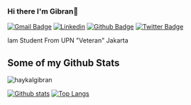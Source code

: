 ### Hi there I'm Gibran👋

[![Gmail Badge](https://img.shields.io/badge/-haykalgibran46@gmail.com-c14438?style=flat&logo=Gmail&logoColor=white&link=mailto:haykalgibran46@gmail.com)](mailto:haykalgibran46@gmail.com) 
[![Linkedin](https://img.shields.io/badge/-haykalgibran-hakim-5034701b8-0072b1?style=flat&logo=Linkedin&logoColor=white&link=https://www.linkedin.com/in/haykalgibran-hakim-5034701b8/)](https://www.linkedin.com/in/haykalgibran-hakim-5034701b8/) [![Github Badge](https://img.shields.io/badge/-haykalgibran-grey?style=flat&logo=github&logoColor=white&link=https://github.com/haykalgibran/)](https://www.github.com/haykalgibran/) [![Twitter Badge](https://img.shields.io/badge/-haykalgibran17-00acee?style=flat&logo=twitter&logoColor=white&link=https://twitter.com/haykalgibran17/)](https://www.twitter.com/haykalgibran17/) <p align='left'>Iam Student From UPN "Veteran" Jakarta</p>
## Some of my Github Stats
<p align=left> <img src=https://komarev.com/ghpvc/?username=haykalgibran alt=haykalgibran /> </p>

[![Github stats](https://github-readme-stats.vercel.app/api?username=haykalgibran&show_icons=true&include_all_commits=true)](https://github.com/haykalgibran/github-readme-stats)
[![Top Langs](https://github-readme-stats.vercel.app/api/top-langs/?username=haykalgibran&layout=compact)](https://github.com/haykalgibran/github-readme-stats)



<!--
**haykalgibran/haykalgibran** is a ✨ _special_ ✨ repository because its `README.md` (this file) appears on your GitHub profile.

Here are some ideas to get you started:

- 🔭 I’m currently working on ...
- 🌱 I’m currently learning ...
- 👯 I’m looking to collaborate on ...
- 🤔 I’m looking for help with ...
- 💬 Ask me about ...
- 📫 How to reach me: ...
- 😄 Pronouns: ...
- ⚡ Fun fact: ...
-->
